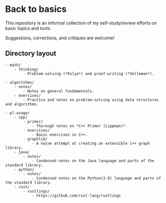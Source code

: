 # Back to basics

This repository is an informal collection of my self-study/review efforts on basic topics and tools.

Suggestions, corrections, and critiques are welcome!


## Directory layout

```
- math/
    - thinking/
        - Problem-solving (*Polya*) and proof-writing (*Velleman*).

- algorithms/
    - notes/
        - Notes on general fundamentals.
    - exercises/
        - Practice and notes on problem-solving using data structures and algorithms.

- pl-usage/
    - cpp/
        - primer/
            - Thorough notes on *C++ Primer (Lippman)*.
        - exercises/
            - Basic exercises in C++.
        - graphlib/
            - A naive attempt at creating an extensible C++ graph library.
    - java/
        - notes/
            - Condensed notes on the Java language and parts of the standard library.
    - python/
        - notes/
            - Condensed notes on the Python(3.9) language and parts of the standard library.
    - rust/
        - rustlings/
            - https://github.com/rust-lang/rustlings
```

